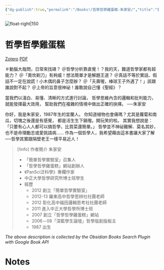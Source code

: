 ```yaml
---
{"dg-publish":true,"permalink":"/Books!/哲學哲學雞蛋糕-朱家安/","title":"哲學哲學雞蛋糕","noteIcon":"1","created":"2024-09-10T16:52:03.869+08:00","updated":"2024-09-10T18:36:21.054+08:00"}
---
```



![float-right|150](http://books.google.com/books/content?id=fU17CwAAQBAJ&printsec=frontcover&img=1&zoom=1&edge=curl&source=gbs_api)

# 哲學哲學雞蛋糕
[Zotero](zotero://select/library/items/WQDQDBQY) [PDF](zotero://open-pdf/library/items/ZI5L4NJY)

＃動腦大哉問，日常來找碴？ 
＠哲學分析靠直覺！？我的天，難道哲學家都有超能力？ 
＠「奧坎剃刀」有夠威！想法簡單才是解題王道？ 
＠真話不等於實話、假話不一定在說謊！小木偶的鼻子怎麼辦？ 
＠「夭壽喔，棒球王子外遇了！」該跟誰說對不起？ 
＠上帝的旨意很神祕！誰敢說自己懂《聖經》？ 

當我們以淺白、易懂、清晰的方式進行討論， 哲學思維內含的邏輯和批判能力，就能發揮最大效用， 幫助我們在複雜的情境中做出正確的抉擇。
──朱家安

你好，我是朱家安，1987年生的宜蘭人。 你知道植物也會痛嗎？尤其是蘿蔔和南瓜，切塊之後還是有感覺， 都是活生生下鍋喔。開玩笑的啦。 其實我想說是：「只要有心人人都可以搞哲學，比買菜還簡單。」 哲學並不神祕難解、莫名其妙，也不是命理勵志或愛挑語病...... 作為一個哲學人，我希望藉由這本書讓大家了解──哲學其實跟隔壁老王一樣平易近人！ 



> [!info] 作者簡介
> 朱家安 
> - 「簡單哲學實驗室」召集人 
> - 「哲學哲學雞蛋糕」網站創辦人 
> - 《PanSci泛科學》專欄作家 
> - 中正大學哲學研究所博士班學生 
> - 經歷 
> 	- 2012 創立「簡單哲學實驗室」 
> 	- 2012-13 羅東高中哲學思辨社社團老師 
> 	- 2012 彰化高中福田邏輯思考社社團老師 
> 	- 2011 進入中正大學哲學所博士班 
> 	- 2007 創立「哲學哲學雞蛋糕」網站 
> 	- 2006－08「深藍學生論壇」哲學版創版板主 
> 	- 1987 出生

_The above description is collected by the Obsidian Books Search Plugin with Google Book API_

# Notes




